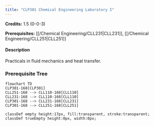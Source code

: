 ```yaml
---
title: "CLP301 Chemical Engineering Laboratory I"
---
```

**Credits:** 1.5 (0-0-3)

**Prerequisites:** [[/Chemical Engineering/CLL231|CLL231]], [[/Chemical Engineering/CLL251|CLL251]]

#### Description
Practicals in fluid mechanics and heat transfer.

### Prerequisite Tree

```mermaid
flowchart TD
CLP301-168[CLP301]
CLL251-168 --> CLL110-168[CLL110]
CLL231-168 --> CLL110-168[CLL110]
CLP301-168 --> CLL231-168[CLL231]
CLP301-168 --> CLL251-168[CLL251]

classDef empty height:17px, fill:transparent, stroke:transparent;
classDef trueEmpty height:0px, width:0px;
```
